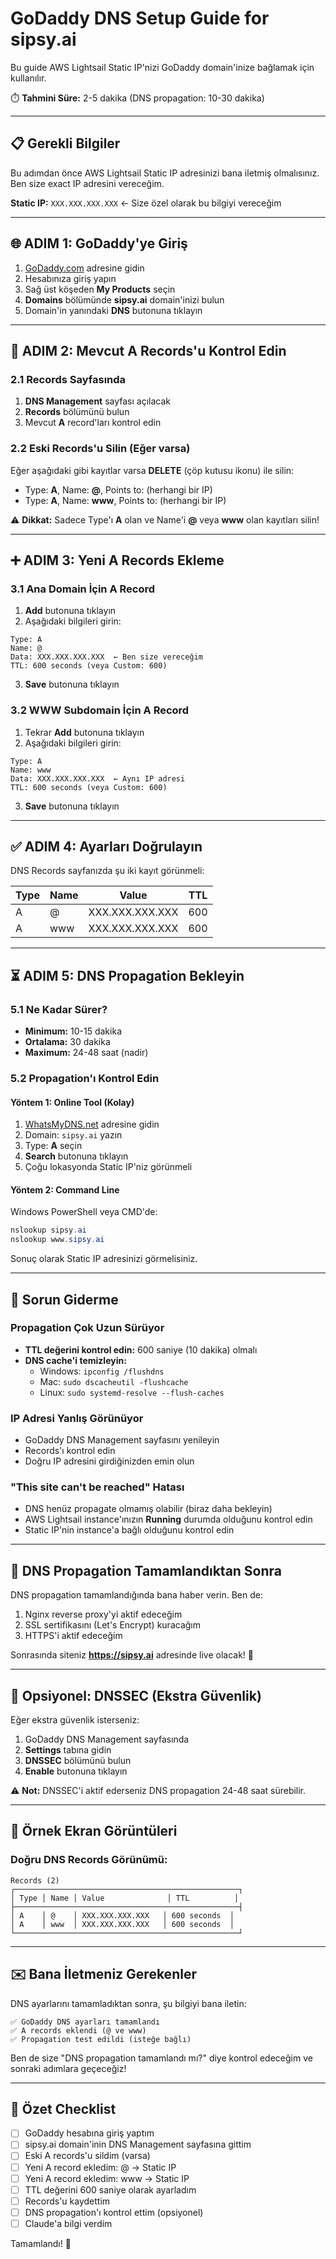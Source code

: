 # GoDaddy DNS Setup Guide for sipsy.ai

Bu guide AWS Lightsail Static IP'nizi GoDaddy domain'inize bağlamak için kullanılır.

⏱️ **Tahmini Süre:** 2-5 dakika (DNS propagation: 10-30 dakika)

---

## 📋 Gerekli Bilgiler

Bu adımdan önce AWS Lightsail Static IP adresinizi bana iletmiş olmalısınız. Ben size exact IP adresini vereceğim.

**Static IP:** `XXX.XXX.XXX.XXX` ← Size özel olarak bu bilgiyi vereceğim

---

## 🌐 ADIM 1: GoDaddy'ye Giriş

1. [GoDaddy.com](https://www.godaddy.com/) adresine gidin
2. Hesabınıza giriş yapın
3. Sağ üst köşeden **My Products** seçin
4. **Domains** bölümünde **sipsy.ai** domain'inizi bulun
5. Domain'in yanındaki **DNS** butonuna tıklayın

---

## 🔧 ADIM 2: Mevcut A Records'u Kontrol Edin

### 2.1 Records Sayfasında
1. **DNS Management** sayfası açılacak
2. **Records** bölümünü bulun
3. Mevcut **A** record'ları kontrol edin

### 2.2 Eski Records'u Silin (Eğer varsa)
Eğer aşağıdaki gibi kayıtlar varsa **DELETE** (çöp kutusu ikonu) ile silin:
- Type: **A**, Name: **@**, Points to: (herhangi bir IP)
- Type: **A**, Name: **www**, Points to: (herhangi bir IP)

⚠️ **Dikkat:** Sadece Type'ı **A** olan ve Name'i **@** veya **www** olan kayıtları silin!

---

## ➕ ADIM 3: Yeni A Records Ekleme

### 3.1 Ana Domain İçin A Record

1. **Add** butonuna tıklayın
2. Aşağıdaki bilgileri girin:

```
Type: A
Name: @
Data: XXX.XXX.XXX.XXX  ← Ben size vereceğim
TTL: 600 seconds (veya Custom: 600)
```

3. **Save** butonuna tıklayın

### 3.2 WWW Subdomain İçin A Record

1. Tekrar **Add** butonuna tıklayın
2. Aşağıdaki bilgileri girin:

```
Type: A
Name: www
Data: XXX.XXX.XXX.XXX  ← Aynı IP adresi
TTL: 600 seconds (veya Custom: 600)
```

3. **Save** butonuna tıklayın

---

## ✅ ADIM 4: Ayarları Doğrulayın

DNS Records sayfanızda şu iki kayıt görünmeli:

| Type | Name | Value | TTL |
|------|------|-------|-----|
| A | @ | XXX.XXX.XXX.XXX | 600 |
| A | www | XXX.XXX.XXX.XXX | 600 |

---

## ⏳ ADIM 5: DNS Propagation Bekleyin

### 5.1 Ne Kadar Sürer?
- **Minimum:** 10-15 dakika
- **Ortalama:** 30 dakika
- **Maximum:** 24-48 saat (nadir)

### 5.2 Propagation'ı Kontrol Edin

#### Yöntem 1: Online Tool (Kolay)
1. [WhatsMyDNS.net](https://www.whatsmydns.net/) adresine gidin
2. Domain: `sipsy.ai` yazın
3. Type: **A** seçin
4. **Search** butonuna tıklayın
5. Çoğu lokasyonda Static IP'niz görünmeli

#### Yöntem 2: Command Line
Windows PowerShell veya CMD'de:
```powershell
nslookup sipsy.ai
nslookup www.sipsy.ai
```

Sonuç olarak Static IP adresinizi görmelisiniz.

---

## 🚨 Sorun Giderme

### Propagation Çok Uzun Sürüyor
- **TTL değerini kontrol edin:** 600 saniye (10 dakika) olmalı
- **DNS cache'i temizleyin:**
  - Windows: `ipconfig /flushdns`
  - Mac: `sudo dscacheutil -flushcache`
  - Linux: `sudo systemd-resolve --flush-caches`

### IP Adresi Yanlış Görünüyor
- GoDaddy DNS Management sayfasını yenileyin
- Records'ı kontrol edin
- Doğru IP adresini girdiğinizden emin olun

### "This site can't be reached" Hatası
- DNS henüz propagate olmamış olabilir (biraz daha bekleyin)
- AWS Lightsail instance'ınızın **Running** durumda olduğunu kontrol edin
- Static IP'nin instance'a bağlı olduğunu kontrol edin

---

## 📧 DNS Propagation Tamamlandıktan Sonra

DNS propagation tamamlandığında bana haber verin. Ben de:
1. Nginx reverse proxy'yi aktif edeceğim
2. SSL sertifikasını (Let's Encrypt) kuracağım
3. HTTPS'i aktif edeceğim

Sonrasında siteniz **https://sipsy.ai** adresinde live olacak! 🚀

---

## 🔐 Opsiyonel: DNSSEC (Ekstra Güvenlik)

Eğer ekstra güvenlik isterseniz:
1. GoDaddy DNS Management sayfasında
2. **Settings** tabına gidin
3. **DNSSEC** bölümünü bulun
4. **Enable** butonuna tıklayın

⚠️ **Not:** DNSSEC'i aktif ederseniz DNS propagation 24-48 saat sürebilir.

---

## 📸 Örnek Ekran Görüntüleri

### Doğru DNS Records Görünümü:
```
Records (2)
┌──────────────────────────────────────────────────┐
│ Type │ Name │ Value              │ TTL          │
├──────────────────────────────────────────────────┤
│ A    │ @    │ XXX.XXX.XXX.XXX   │ 600 seconds  │
│ A    │ www  │ XXX.XXX.XXX.XXX   │ 600 seconds  │
└──────────────────────────────────────────────────┘
```

---

## ✉️ Bana İletmeniz Gerekenler

DNS ayarlarını tamamladıktan sonra, şu bilgiyi bana iletin:

```
✅ GoDaddy DNS ayarları tamamlandı
✅ A records eklendi (@ ve www)
✅ Propagation test edildi (isteğe bağlı)
```

Ben de size "DNS propagation tamamlandı mı?" diye kontrol edeceğim ve sonraki adımlara geçeceğiz!

---

## 🎯 Özet Checklist

- [ ] GoDaddy hesabına giriş yaptım
- [ ] sipsy.ai domain'inin DNS Management sayfasına gittim
- [ ] Eski A records'u sildim (varsa)
- [ ] Yeni A record ekledim: @ → Static IP
- [ ] Yeni A record ekledim: www → Static IP
- [ ] TTL değerini 600 saniye olarak ayarladım
- [ ] Records'u kaydettim
- [ ] DNS propagation'ı kontrol ettim (opsiyonel)
- [ ] Claude'a bilgi verdim

Tamamlandı! 🎉
